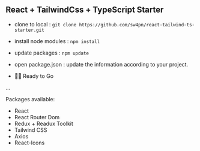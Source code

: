 ## React + TailwindCss + TypeScript Starter

- clone to local : `git clone https://github.com/sw4pn/react-tailwind-ts-starter.git`

- install node modules : `npm install`

- update packages : `npm update`

- open package.json : update the information according to your project.

- :ok_man: Ready to Go

...

Packages available:

- React
- React Router Dom
- Redux + Readux Toolkit
- Tailwind CSS
- Axios
- React-Icons
